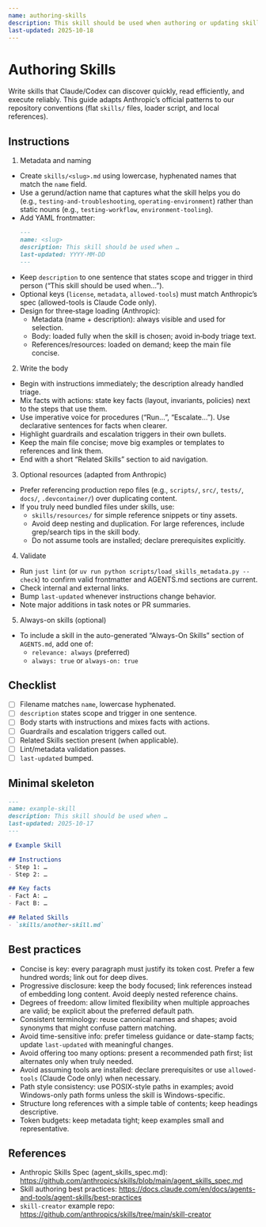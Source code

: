 ```yaml
---
name: authoring-skills
description: This skill should be used when authoring or updating skills aligned with Anthropic’s guidance, combining facts with imperative steps.
last-updated: 2025-10-18
---
```


# Authoring Skills

Write skills that Claude/Codex can discover quickly, read efficiently, and execute reliably. This guide adapts Anthropic’s official patterns to our repository conventions (flat `skills/` files, loader script, and local references).

## Instructions

1) Metadata and naming
- Create `skills/<slug>.md` using lowercase, hyphenated names that match the `name` field.
- Use a gerund/action name that captures what the skill helps you do (e.g., `testing-and-troubleshooting`, `operating-environment`) rather than static nouns (e.g., `testing-workflow`, `environment-tooling`).
- Add YAML frontmatter:
  ```markdown
  ---
  name: <slug>
  description: This skill should be used when …
  last-updated: YYYY-MM-DD
  ---
  ```
- Keep `description` to one sentence that states scope and trigger in third person (“This skill should be used when…”).
- Optional keys (`license`, `metadata`, `allowed-tools`) must match Anthropic’s spec (allowed-tools is Claude Code only).
- Design for three‑stage loading (Anthropic):
  - Metadata (name + description): always visible and used for selection.
  - Body: loaded fully when the skill is chosen; avoid in‑body triage text.
  - References/resources: loaded on demand; keep the main file concise.

2) Write the body
- Begin with instructions immediately; the description already handled triage.
- Mix facts with actions: state key facts (layout, invariants, policies) next to the steps that use them.
- Use imperative voice for procedures (“Run…”, “Escalate…”). Use declarative sentences for facts when clearer.
- Highlight guardrails and escalation triggers in their own bullets.
- Keep the main file concise; move big examples or templates to references and link them.
- End with a short “Related Skills” section to aid navigation.

3) Optional resources (adapted from Anthropic)
- Prefer referencing production repo files (e.g., `scripts/`, `src/`, `tests/`, `docs/`, `.devcontainer/`) over duplicating content.
- If you truly need bundled files under skills, use:
  - `skills/resources/` for simple reference snippets or tiny assets.
  - Avoid deep nesting and duplication. For large references, include grep/search tips in the skill body.
  - Do not assume tools are installed; declare prerequisites explicitly.

4) Validate
- Run `just lint` (or `uv run python scripts/load_skills_metadata.py --check`) to confirm valid frontmatter and AGENTS.md sections are current.
- Check internal and external links.
- Bump `last-updated` whenever instructions change behavior.
- Note major additions in task notes or PR summaries.

5) Always-on skills (optional)
- To include a skill in the auto-generated “Always-On Skills” section of `AGENTS.md`, add one of:
  - `relevance: always` (preferred)
  - `always: true` or `always-on: true`

## Checklist
- [ ] Filename matches `name`, lowercase hyphenated.
- [ ] `description` states scope and trigger in one sentence.
- [ ] Body starts with instructions and mixes facts with actions.
- [ ] Guardrails and escalation triggers called out.
- [ ] Related Skills section present (when applicable).
- [ ] Lint/metadata validation passes.
- [ ] `last-updated` bumped.

## Minimal skeleton
```markdown
---
name: example-skill
description: This skill should be used when …
last-updated: 2025-10-17
---

# Example Skill

## Instructions
- Step 1: …
- Step 2: …

## Key facts
- Fact A: …
- Fact B: …

## Related Skills
- `skills/another-skill.md`
```

## Best practices
- Concise is key: every paragraph must justify its token cost. Prefer a few hundred words; link out for deep dives.
- Progressive disclosure: keep the body focused; link references instead of embedding long content. Avoid deeply nested reference chains.
- Degrees of freedom: allow limited flexibility when multiple approaches are valid; be explicit about the preferred default path.
- Consistent terminology: reuse canonical names and shapes; avoid synonyms that might confuse pattern matching.
- Avoid time-sensitive info: prefer timeless guidance or date-stamp facts; update `last-updated` with meaningful changes.
- Avoid offering too many options: present a recommended path first; list alternates only when truly needed.
- Avoid assuming tools are installed: declare prerequisites or use `allowed-tools` (Claude Code only) when necessary.
- Path style consistency: use POSIX-style paths in examples; avoid Windows-only path forms unless the skill is Windows-specific.
- Structure long references with a simple table of contents; keep headings descriptive.
- Token budgets: keep metadata tight; keep examples small and representative.

## References
- Anthropic Skills Spec (agent_skills_spec.md): https://github.com/anthropics/skills/blob/main/agent_skills_spec.md
- Skill authoring best practices: https://docs.claude.com/en/docs/agents-and-tools/agent-skills/best-practices
- `skill-creator` example repo: https://github.com/anthropics/skills/tree/main/skill-creator
